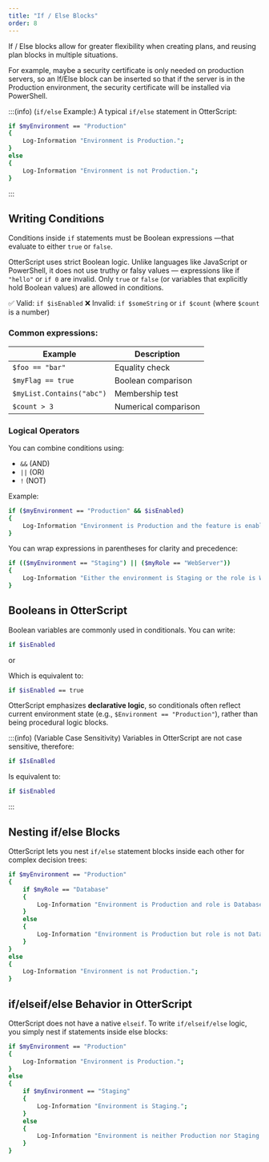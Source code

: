 ```yaml
---
title: "If / Else Blocks"
order: 8
---
```


If / Else blocks allow for greater flexibility when creating plans, and reusing plan blocks in multiple situations.

For example, maybe a security certificate is only needed on production servers, so an If/Else block can be inserted so that if the server is in the Production environment, the security certificate will be installed via PowerShell.

:::(info) (`if/else` Example:)
A typical `if/else` statement in OtterScript:

```bash
if $myEnvironment == "Production"
{
    Log-Information "Environment is Production.";
}
else
{
    Log-Information "Environment is not Production.";
}
```
:::

## Writing Conditions

Conditions inside `if` statements must be Boolean expressions —that evaluate to either `true` or `false`.

OtterScript uses strict Boolean logic. Unlike languages like JavaScript or PowerShell, it does not use truthy or falsy values — expressions like if `"hello"` or `if 0` are invalid. Only `true` or `false` (or variables that explicitly hold Boolean values) are allowed in conditions.

✅ Valid: `if $isEnabled`
❌ Invalid: `if $someString` or `if $count` (where `$count` is a number)

### Common expressions:

| Example | Description |
|---|---|
| `$foo == "bar"` | Equality check |
| `$myFlag == true` | Boolean comparison |
| `$myList.Contains("abc")` | Membership test |
| `$count > 3` | Numerical comparison |
	
### Logical Operators	
	
You can combine conditions using:

* `&&` (AND)
* `||` (OR)
* `!` (NOT)

Example: 

```bash
if ($myEnvironment == "Production" && $isEnabled)
{
    Log-Information "Environment is Production and the feature is enabled.";
}
```

You can wrap expressions in parentheses for clarity and precedence:

```bash
if (($myEnvironment == "Staging") || ($myRole == "WebServer"))
{
    Log-Information "Either the environment is Staging or the role is WebServer.";
}
```

## Booleans in OtterScript

Boolean variables are commonly used in conditionals. You can write:

```bash
if $isEnabled
```
or

Which is equivalent to:

```bash
if $isEnabled == true
```

OtterScript emphasizes **declarative logic**, so conditionals often reflect current environment state (e.g., `$Environment == "Production"`), rather than being procedural logic blocks.

:::(info) (Variable Case Sensitivity)
Variables in OtterScript are not case sensitive, therefore:

```bash
if $IsEnaBled
```

Is equivalent to:

```bash
if $isEnabled
```
:::

## Nesting if/else Blocks

OtterScript lets you nest `if/else` statement blocks inside each other for complex decision trees:

```bash
if $myEnvironment == "Production"
{
    if $myRole == "Database"
    {
        Log-Information "Environment is Production and role is Database.";
    }
    else
    {
        Log-Information "Environment is Production but role is not Database.";
    }
}
else
{
    Log-Information "Environment is not Production.";
}
```

## if/elseif/else Behavior in OtterScript

OtterScript does not have a native `elseif`. To write `if/elseif/else` logic, you simply nest if statements inside else blocks:

```bash
if $myEnvironment == "Production"
{
    Log-Information "Environment is Production.";
}
else
{
    if $myEnvironment == "Staging"
    {
        Log-Information "Environment is Staging.";
    }
    else
    {
        Log-Information "Environment is neither Production nor Staging.";
    }
}
```